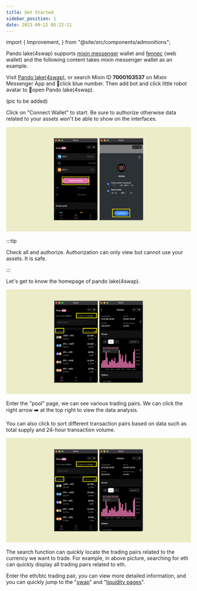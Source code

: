 ```yaml
---
title: Get Started
sidebar_position: 1
date: 2021-09-22 05:22:11
---
```


import {
  Improvement,
} from "@site/src/components/admonitions";

<Improvement />

Pando lake(4swap) supports [mixin messenger](https://docs.pando.im/docs/wallets/mixin-messenger) wallet and [fennec](https://docs.pando.im/docs/wallets/fennec) (web wallet) and the following content takes mixin messenger wallet as an example.

Visit [Pando lake(4swap)](https://lake.pando.im), or search Mixin ID **7000103537** on Mixin Messenger App and click blue number. Then add bot and click little robot avatar to open Pando lake(4swap).

(pic to be added)

Click on "Connect Wallet" to start. Be sure to authorize otherwise data related to your assets won't be able to show on the interfaces.

![](../assets/lake-get-started-p2.png)

:::tip

Check all and authorize. Authorization can only view but cannot use your assets. It is safe.

:::

Let's get to know the homepage of pando lake(4swap).

![](../assets/lake-get-started-p3.png)

Enter the "pool" page, we can see various trading pairs. We can click the right arrow ➡️ at the top right to view the data analysis. 

You can also click to sort different transaction pairs based on data such as total supply and 24-hour transaction volume.

![](../assets/lake-get-started-p3.png)

The search function can quickly locate the trading pairs related to the currency we want to trade. For example, in above picture, searching for eth can quickly display all trading pairs related to eth.

Enter the eth/btc trading pair, you can view more detailed information, and you can quickly jump to the "[swap](https://docs.pando.im/docs/lake/tutorials/swapping)" and "[liquidity pages](https://docs.pando.im/docs/lake/tutorials/providing-liquidity)".





